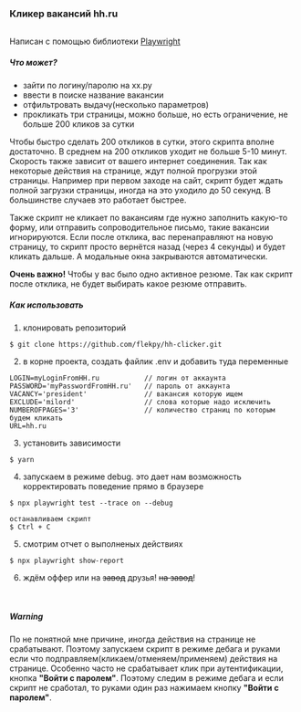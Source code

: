 ### Кликер вакансий hh.ru

<img align="center" alt="" src="https://github.com/flekpy/hh-clicker/raw/master/assets/clicker.jpg" />

Написан c помощью библиотеки [Playwright](https://playwright.dev)

##### Что может?

- зайти по логину/паролю на хх.ру
- ввести в поиске название вакансии
- отфильтровать выдачу(несколько параметров)
- прокликать три страницы, можно больше, но есть ограничение, не больше 200 кликов за сутки

Чтобы быстро сделать 200 откликов в сутки, этого скрипта вполне достаточно.
B среднем на 200 откликов уходит не больше 5-10 минут.
Скорость также зависит от вашего интернет соединения.
Так как некоторые действия на странице, ждут полной прогрузки этой страницы.
Например при первом заходе на сайт, скрипт будет ждать полной загрузки страницы,
иногда на это уходило до 50 секунд. В большинстве случаев это работает быстрее.

Также скрипт не кликает по вакансиям где нужно заполнить какую-то форму,
или отправить сопроводительное письмо, такие вакансии игнорируются.
Если после отклика, вас перенаправляют на новую страницу, то скрипт просто вернётся назад (через 4 секунды) и
будет кликать дальше.
А модальные окна закрываются автоматически.

**Очень важно!** Чтобы у вас было одно активное резюме.
Так как скрипт после отклика, не будет выбирать какое резюме отправить.

##### Как использовать

1. клонировать репозиторий

```
$ git clone https://github.com/flekpy/hh-clicker.git
```

2. в корне проекта, создать файлик .env и добавить туда переменные

```
LOGIN=myLoginFromHH.ru           // логин от аккаунта
PASSWORD='myPasswordFromHH.ru'   // пароль от аккаунта
VACANCY='president'              // вакансия которую ищем
EXCLUDE='milord'                 // слова которые надо исключить
NUMBEROFPAGES='3'                // количество страниц по которым будем кликать
URL=hh.ru
```

3. установить зависимости

```
$ yarn
```

4. запускаем в режиме debug. это дает нам возможность корректировать поведение прямо в браузере

```
$ npx playwright test --trace on --debug

останавливаем скрипт
$ Ctrl + C
```

5. смотрим отчет о выполненых действиях

```
$ npx playwright show-report
```

6. ждём оффер или на ~~завод~~ друзья! ~~на завод~~!

<br />

##### Warning

По не понятной мне причине, иногда действия на странице не срабатывают. Поэтому запускаем скрипт в режиме дебага и руками если что подправляем(кликаем/отменяем/применяем) действия на странице.
Особенно часто не срабатывает клик при аутентификации, кнопка **"Войти с паролем"**. Поэтому следим в режиме дебага и если скрипт не сработал, то руками один раз нажимаем кнопку **"Войти с паролем"**.

